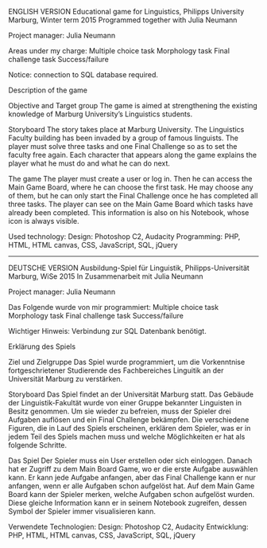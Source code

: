 ENGLISH VERSION
Educational game for Linguistics, Philipps University Marburg, Winter term 2015
Programmed together with Julia Neumann

Project manager: Julia Neumann

Areas under my charge:
Multiple choice task
Morphology task
Final challenge task
Success/failure

Notice: connection to SQL database required.

Description of the game

Objective and Target group
The game is aimed at strengthening the existing knowledge of Marburg University’s Linguistics students.

Storyboard
The story takes place at Marburg University. The Linguistics Faculty building has been invaded by a group of famous linguists. The player must solve three tasks and one Final Challenge so as to set the faculty free again. Each character that appears along the game explains the player what he must do and what he can do next.

The game
The player must create a user or log in. Then he can access the Main Game Board, where he can choose the first task. He may choose any of them, but he can only start the Final Challenge once he has completed all three tasks.
The player can see on the Main Game Board which tasks have already been completed. This information is also on his Notebook, whose icon is always visible.

Used technology:
Design: Photoshop C2, Audacity
Programming: PHP, HTML, HTML canvas, CSS, JavaScript, SQL, jQuery

------------------------------------------------------------------------------------------------------------------------
DEUTSCHE VERSION
Ausbildung-Spiel für Linguistik, Philipps-Universität Marburg, WiSe 2015
In Zusammenarbeit mit Julia Neumann

Project manager: Julia Neumann

Das Folgende wurde von mir programmiert:
Multiple choice task
Morphology task
Final challenge task
Success/failure

Wichtiger Hinweis: Verbindung zur SQL Datenbank benötigt.

Erklärung des Spiels

Ziel und Zielgruppe
Das Spiel wurde programmiert, um die Vorkenntnise fortgeschrietener Studierende des Fachbereiches Linguitik an der Universität Marburg zu verstärken.

Storyboard
Das Spiel findet an der Universität Marburg statt. Das Gebäude der Linguistik-Fakultät wurde von einer Gruppe bekannter Linguisten in Besitz genommen. Um sie wieder zu befreien, muss der Spieler drei Aufgaben auflösen und ein Final Challenge bekämpfen. Die verschiedene Figuren, die in Lauf des Spiels erscheinen, erklären dem Spieler, was er in jedem Teil des Spiels machen muss und welche Möglichkeiten er hat als folgende Schritte.

Das Spiel
Der Spieler muss ein User erstellen oder sich einloggen. Danach hat er Zugriff zu dem Main Board Game, wo er die erste Aufgabe auswählen kann. Er kann jede Aufgabe anfangen, aber das Final Challenge kann er nur anfangen, wenn er alle Aufgaben schon aufgelöst hat.
Auf dem Main Game Board kann der Spieler merken, welche Aufgaben schon aufgelöst wurden. Diese gleiche Information kann er in seinem Notebook zugreifen, dessen Symbol der Spieler immer visualisieren kann.

Verwendete Technologien:
Design: Photoshop C2, Audacity
Entwicklung: PHP, HTML, HTML canvas, CSS, JavaScript, SQL, jQuery
